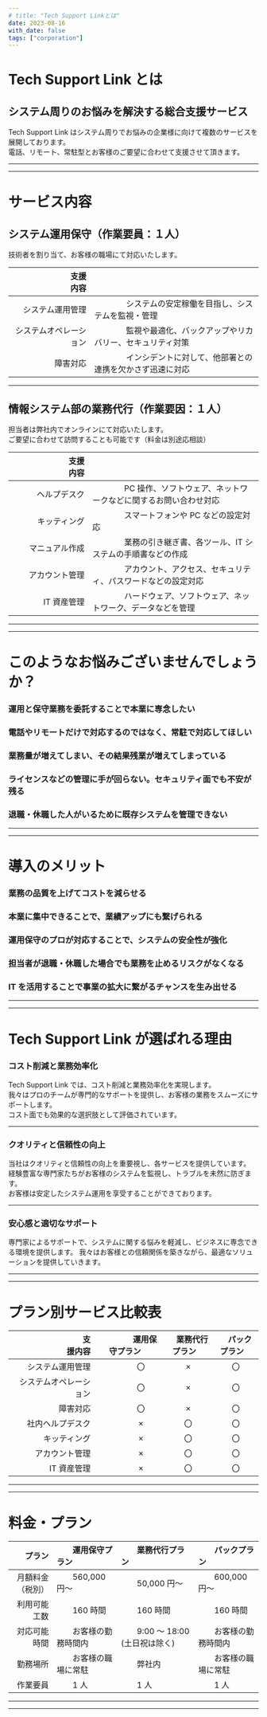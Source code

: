 ```yaml
---
# title: "Tech Support Linkとは"
date: 2023-08-16
with_date: false
tags: ["corporation"]
---
```


# Tech Support Link とは

## システム周りのお悩みを解決する総合支援サービス

Tech Support Link はシステム周りでお悩みの企業様に向けて複数のサービスを展開しております。  
電話、リモート、常駐型とお客様のご要望に合わせて支援させて頂きます。

---

---

# サービス内容

## システム運用保守（作業要員：１人）

技術者を割り当て、お客様の職場にて対応いたします。

| &emsp;&emsp;&emsp;&emsp;&emsp;&emsp;&emsp;支援内容 |                                                                                  |
| -------------------------------------------------: | :------------------------------------------------------------------------------- |
|                                   システム運用管理 | &emsp;&emsp;&emsp;&emsp;システムの安定稼働を目指し、システムを監視・管理         |
|                             システムオペレーション | &emsp;&emsp;&emsp;&emsp;監視や最適化、バックアップやリカバリー、セキュリティ対策 |
|                                           障害対応 | &emsp;&emsp;&emsp;&emsp;インシデントに対して、他部署との連携を欠かさず迅速に対応 |

---

## 情報システム部の業務代行（作業要因：１人）

担当者は弊社内でオンラインにて対応いたします。  
ご要望に合わせて訪問することも可能です（料金は別途応相談）

| &emsp;&emsp;&emsp;&emsp;&emsp;&emsp;&emsp;支援内容 |                                                                                         |
| -------------------------------------------------: | :-------------------------------------------------------------------------------------- |
|                                       ヘルプデスク | &emsp;&emsp;&emsp;&emsp;PC 操作、ソフトウェア、ネットワークなどに関するお問い合わせ対応 |
|                                       キッティング | &emsp;&emsp;&emsp;&emsp;スマートフォンや PC などの設定対応                              |
|                                     マニュアル作成 | &emsp;&emsp;&emsp;&emsp;業務の引き継ぎ書、各ツール、IT システムの手順書などの作成       |
|                                     アカウント管理 | &emsp;&emsp;&emsp;&emsp;アカウント、アクセス、セキュリティ、パスワードなどの設定対応    |
|                                        IT 資産管理 | &emsp;&emsp;&emsp;&emsp;ハードウェア、ソフトウェア、ネットワーク、データなどを管理      |

---

---

# このようなお悩みございませんでしょうか？

### 運用と保守業務を委託することで本業に専念したい

### 電話やリモートだけで対応するのではなく、常駐で対応してほしい

### 業務量が増えてしまい、その結果残業が増えてしまっている

### ライセンスなどの管理に手が回らない。セキュリティ面でも不安が残る

### 退職・休職した人がいるために既存システムを管理できない

---

---

# 導入のメリット

### 業務の品質を上げてコストを減らせる

### 本業に集中できることで、業績アップにも繋げられる

### 運用保守のプロが対応することで、システムの安全性が強化

### 担当者が退職・休職した場合でも業務を止めるリスクがなくなる

### IT を活用することで事業の拡大に繋がるチャンスを生み出せる

---

---

# Tech Support Link が選ばれる理由

### コスト削減と業務効率化

Tech Support Link では、コスト削減と業務効率化を実現します。  
我々はプロのチームが専門的なサポートを提供し、お客様の業務をスムーズにサポートします。  
コスト面でも効果的な選択肢として評価されています。

---

### クオリティと信頼性の向上

当社はクオリティと信頼性の向上を重要視し、各サービスを提供しています。  
経験豊富な専門家たちがお客様のシステムを監視し、トラブルを未然に防ぎます。  
お客様は安定したシステム運用を享受することができております。

---

### 安心感と適切なサポート

専門家によるサポートで、システムに関する悩みを軽減し、ビジネスに専念できる環境を提供します。
我々はお客様との信頼関係を築きながら、最適なソリューションを提供していきます。

---

---

# プラン別サービス比較表

| &emsp;&emsp;&emsp;&emsp;&emsp;&emsp;&emsp;&emsp;支援内容 | &emsp;&emsp;&emsp;&emsp;運用保守プラン&emsp; | &emsp;業務代行プラン&emsp; | &emsp;パックプラン&emsp; |
| -------------------------------------------------------: | :------------------------------------------: | :------------------------: | :----------------------: |
|                                         システム運用管理 |             &emsp;&emsp;&emsp;〇             |             ×              |            〇            |
|                                   システムオペレーション |             &emsp;&emsp;&emsp;〇             |             ×              |            〇            |
|                                                 障害対応 |             &emsp;&emsp;&emsp;〇             |             ×              |            〇            |
|                                         社内ヘルプデスク |             &emsp;&emsp;&emsp;×              |             〇             |            〇            |
|                                             キッティング |             &emsp;&emsp;&emsp;×              |             〇             |            〇            |
|                                           アカウント管理 |             &emsp;&emsp;&emsp;×              |             〇             |            〇            |
|                                              IT 資産管理 |             &emsp;&emsp;&emsp;×              |             〇             |            〇            |

---

---

# 料金・プラン

<!-- | &emsp;&emsp;&emsp;&emsp;&emsp;&emsp;&emsp;&emsp;プラン名 | &emsp;&emsp;&emsp;&emsp;月額料金（税別）&emsp; | &emsp;利用可能工数&emsp; |   &emsp;対応可能時間&emsp;   |
| -------------------------------------------------------: | :--------------------------------------------: | :----------------------: | :--------------------------: |
|                                           運用保守プラン |         &emsp;&emsp;&emsp;560,000 円～         |         160 時間         |   お客様の勤務時間に順ずる   |
|                                           業務代行プラン |         &emsp;&emsp;&emsp;50,000 円～          |         160 時間         | 9:00 ～ 18:00 （土日祝除く） |
|                                             パックプラン |         &emsp;&emsp;&emsp;600,000 円～         |         160 時間         |   お客様の勤務時間に順ずる   | -->

|           プラン | &emsp;&emsp;運用保守プラン     | &emsp;&emsp;業務代行プラン               | &emsp;&emsp;パックプラン       |
| ---------------: | :----------------------------- | :--------------------------------------- | :----------------------------- |
| 月額料金（税別） | &emsp;&emsp;560,000 円～       | &emsp;&emsp;50,000 円～                  | &emsp;&emsp;600,000 円～       |
|     利用可能工数 | &emsp;&emsp;160 時間           | &emsp;&emsp;160 時間                     | &emsp;&emsp;160 時間           |
|     対応可能時間 | &emsp;&emsp;お客様の勤務時間内 | &emsp;&emsp;9:00 ～ 18:00 (土日祝は除く) | &emsp;&emsp;お客様の勤務時間内 |
|         勤務場所 | &emsp;&emsp;お客様の職場に常駐 | &emsp;&emsp;弊社内                       | &emsp;&emsp;お客様の職場に常駐 |
|         作業要員 | &emsp;&emsp;1 人               | &emsp;&emsp;1 人                         | &emsp;&emsp;1 人               |

---

---

